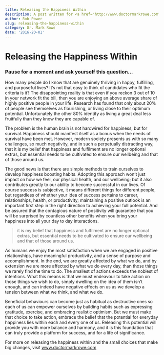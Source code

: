 ```yaml
---
title: Releasing the Happiness Within
description: A post written for <a href="http://www.doctormarkrowe.com">Dr. Mark Rowe</a>
author: Rob Power
slug: releasing-the-happiness-within
category: Dr. Mark Rowe
date: '2016-20-01'
---
```

# Releasing the Happiness Within
### Pause for a moment and ask yourself this question…
How many people do I know that are genuinely thriving in happy, fulfilling, and purposeful lives?
It’s not that easy to think of candidates who fit the criteria is it? The disappointing reality is that even if you reckon 3 out of 10 in your network fit the bill, then you are enjoying an above average share of highly positive people in your life. Research has found that only about 20% of people see themselves as flourishing, or living close to their optimum potential. Unfortunately the other 80% identify as living a great deal less fruitfully than they know they are capable of. 

The problem is the human brain is not hardwired for happiness, but for survival. Happiness should manifest itself as a bonus when the needs of survival have been met. However, modern society presents us with so many challenges, so much negativity, and in such a perpetually distracting way, that it is my belief that happiness and fulfilment are no longer optional extras, but essential needs to be cultivated to ensure our wellbeing and that of those around us.

The good news is that there are simple methods to train ourselves to develop happiness boosting habits. Adopting this approach won’t just impact on how we feel, our physical health, and our wellbeing; but it also contributes greatly to our ability to become successful in our lives. Of course success is subjective, it means different things for different people, but regardless of whether your idea of success pertains to career, relationships, health, or productivity; maintaining a positive outlook is an important first step in the right direction to achieving your full potential. And be assured that the contagious nature of positivity will guarantee that you will be surprised by countless other benefits when you bring your happiness into all your day to day interactions.

> it is my belief that happiness and fulfilment are no longer optional extras, but essential needs to be cultivated to ensure our wellbeing and that of those around us.

As humans we enjoy the most satisfaction when we are engaged in positive relationships, have meaningful productivity, and a sense of purpose and accomplishment. In the end, we are greatly affected by what we do, and by extension we are more affected by what we do every day, than those things we rarely find the time to do. The smallest of actions exceeds the noblest of intentions. What this means is that we must endeavour to take action on those things we wish to do, simply dwelling on the idea of them isn’t enough, and can indeed have negative effects on us as we develop a tension between what we think, and what we do.

Beneficial behaviours can become just as habitual as destructive ones so each of us can empower ourselves by building habits such as expressing gratitude, exercise, and embracing realistic optimism. But we must make that choice to take action, embrace the belief that the potential for everyday happiness lies within each and every one of us. Releasing this potential will provide you with more balance and harmony, and it is this foundation that can truly provide a platform for success, and for a life of significance.

For more on releasing the happiness within and the small choices that make big changes, visit www.doctormarkrowe.com



